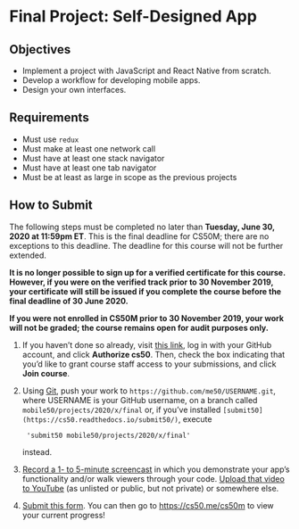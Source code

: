 # Final Project: Self-Designed App
## Objectives

- Implement a project with JavaScript and React Native from scratch.
- Develop a workflow for developing mobile apps.
- Design your own interfaces.

## Requirements

- Must use `redux`
- Must make at least one network call
- Must have at least one stack navigator
- Must have at least one tab navigator
- Must be at least as large in scope as the previous projects

## How to Submit

The following steps must be completed no later than **Tuesday, June 30, 2020 at 11:59pm ET**. This is the final deadline for CS50M; there are no exceptions to this deadline. The deadline for this course will not be further extended.

**It is no longer possible to sign up for a verified certificate for this course. However, if you were on the verified track prior to 30 November 2019, your certificate will still be issued if you complete the course before the final deadline of 30 June 2020.**

**If you were not enrolled in CS50M prior to 30 November 2019, your work will not be graded; the course remains open for audit purposes only.**

1. If you haven’t done so already, visit [this link](https://submit.cs50.io/invites/107c19b133014e90b0c379f4107794e8), log in with your GitHub account, and click **Authorize cs50**. Then, check the box indicating that you’d like to grant course staff access to your submissions, and click **Join course**.

2. Using [Git](https://git-scm.com/downloads), push your work to `https://github.com/me50/USERNAME.git`, where USERNAME is your GitHub username, on a branch called `mobile50/projects/2020/x/final` or, if you’ve installed `[submit50](https://cs50.readthedocs.io/submit50/)`, execute

        'submit50 mobile50/projects/2020/x/final'

    instead.

3. [Record a 1- to 5-minute screencast](https://www.howtogeek.com/205742/how-to-record-your-windows-mac-linux-android-or-ios-screen/) in which you demonstrate your app’s functionality and/or walk viewers through your code. [Upload that video to YouTube](https://www.youtube.com/upload) (as unlisted or public, but not private) or somewhere else.
4. [Submit this form](https://forms.cs50.io/f03dd443-7fa2-468d-8654-97551c7b20a1).
You can then go to https://cs50.me/cs50m to view your current progress!
